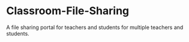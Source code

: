 # Classroom-File-Sharing
A file sharing portal for teachers and students for multiple teachers and students.
